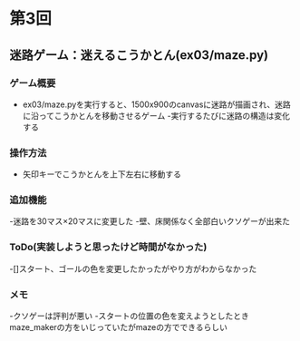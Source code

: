 # 第3回
## 迷路ゲーム：迷えるこうかとん(ex03/maze.py)
### ゲーム概要
- ex03/maze.pyを実行すると、1500x900のcanvasに迷路が描画され、迷路に沿ってこうかとんを移動させるゲーム
-実行するたびに迷路の構造は変化する
### 操作方法
- 矢印キーでこうかとんを上下左右に移動する
### 追加機能
-迷路を30マス×20マスに変更した
-壁、床関係なく全部白いクソゲーが出来た
### ToDo(実装しようと思ったけど時間がなかった)
-[]スタート、ゴールの色を変更したかったがやり方がわからなかった
### メモ
-クソゲーは評判が悪い
-スタートの位置の色を変えようとしたときmaze_makerの方をいじっていたがmazeの方でできるらしい